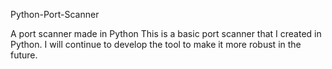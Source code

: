 Python-Port-Scanner

A port scanner made in Python
This is a basic port scanner that I created in Python. I will continue to develop the tool to make it more robust in the future.
